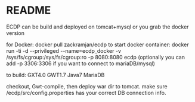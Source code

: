 # README #

ECDP can be build and deployed on tomcat+mysql or you grab the docker version



for Docker:
docker pull zackramjan/ecdp
to start docker container:
docker run -ti -d --privileged --name=ecdp_docker -v /sys/fs/cgroup:/sys/fs/cgroup:ro -p 8080:8080 ecdp
(optionally you can add -p 3306:3306 if you want to connect to mariaDB/mysql)

to build:
GXT4.0
GWT1.7
Java7
MariaDB

checkout, Gwt-compile, then deploy war dir to tomcat. make sure /ecdp/src/config.properties has your correct DB connection info. 